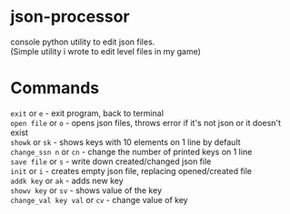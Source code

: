 # json-processor
console python utility to edit json files.<br>
(Simple utility i wrote to edit level files in my game)<br>

# Commands
```exit``` or ```e```          - exit program, back to terminal<br>
```open file``` or ```o```     - opens json files, throws error if it's not json or it doesn't exist<br>
```showk``` or ```sk```        - shows keys with 10 elements on 1 line by default<br>
```change_ssn n``` or ```cn``` - change the number of printed keys on 1 line<br>
```save file``` or ```s```     - write down created/changed json file<br>
```init``` or ```i```          - creates empty json file, replacing opened/created file<br>
```addk key``` or ```ak```     - adds new key<br>
```showv key``` or  ```sv```   - shows value of the key<br>
```change_val key val```  or ```cv``` - change value of key<br>
